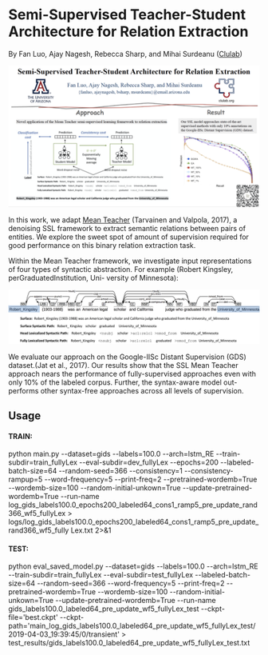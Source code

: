 # Semi-Supervised Teacher-Student Architecture for Relation Extraction

By Fan Luo, Ajay Nagesh, Rebecca Sharp, and Mihai Surdeanu ([Clulab](http://clulab.cs.arizona.edu/))

 
![Poster](MT_Poster.png)




In this work, we adapt [Mean Teacher](https://arxiv.org/abs/1703.01780) (Tarvainen and Valpola, 2017), a denoising SSL framework to extract semantic relations between pairs of entities. We explore the sweet spot of amount of supervision required for good performance on this binary relation extraction task.

Within the Mean Teacher framework, we investigate input representations of four types of syntactic abstraction. For example (Robert Kingsley, perGraduatedInstitution, Uni- versity of Minnesota):

![Mean Teacher model](text_sm.png)

We evaluate our approach on the Google-IISc Distant Supervision (GDS) dataset.(Jat et al., 2017). Our results show that the SSL Mean Teacher approach nears the performance of fully-supervised approaches even with only 10% of the labeled corpus. Further, the syntax-aware model out- performs other syntax-free approaches across all levels of supervision.

 
## Usage

#### TRAIN:    
python main.py --dataset=gids --labels=100.0 --arch=lstm\_RE --train-subdir=train\_fullyLex --eval-subdir=dev\_fullyLex --epochs=200 --labeled-batch-size=64 --random-seed=366 --consistency=1 --consistency-rampup=5 --word-frequency=5 --print-freq=2 --pretrained-wordemb=True --wordemb-size=100 --random-initial-unkown=True --update-pretrained-wordemb=True --run-name log\_gids\_labels100.0\_epochs200\_labeled64\_cons1\_ramp5\_pre\_update\_rand366\_wf5\_fullyLex > logs/log\_gids\_labels100.0\_epochs200\_labeled64\_cons1\_ramp5\_pre\_update\_rand366\_wf5\_fully
Lex.txt 2>&1

#### TEST:
python eval\_saved\_model.py --dataset=gids --labels=100.0 --arch=lstm\_RE --train-subdir=train\_fullyLex --eval-subdir=test\_fullyLex --labeled-batch-size=64 --random-seed=366 --word-frequency=5 --print-freq=2 --pretrained-wordemb=True --wordemb-size=100 --random-initial-unkown=True --update-pretrained-wordemb=True --run-name gids\_labels100.0\_labeled64\_pre\_update\_wf5\_fullyLex\_test --ckpt-file='best.ckpt' --ckpt-path='main\_log\_gids\_labels100.0\_labeled64\_pre\_update\_wf5\_fullyLex\_test/2019-04-03_19:39:45/0/transient' > test\_results/gids\_labels100.0\_labeled64\_pre\_update\_wf5\_fullyLex\_test.txt 

